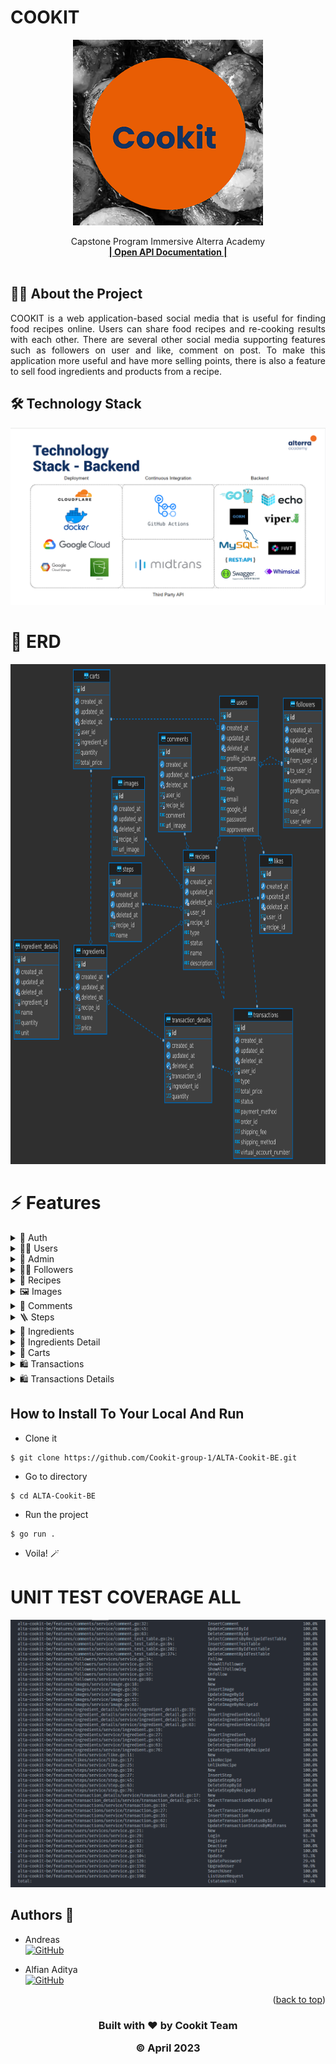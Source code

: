 # COOKIT

<div align="center">
  <a href="">
    <img src="Cookit_Logo.png" width="304" height="297">
  </a>

  <p align="center">
    Capstone Program Immersive Alterra Academy
    <br />
    <a href="https://app.swaggerhub.com/apis-docs/STARCON10_1/ALTA-Cookit-BE/1.0"><strong>| Open API Documentation |</strong></a>
    <br />
    <br />
  </p>
</div>

## 🧑‍💻 About the Project

<p align="justify">COOKIT is a web application-based social media that is useful for finding food recipes online. Users can 
share food recipes and re-cooking results with each other. There are several other social media supporting 
features such as followers on user and like, comment on post. To make this application more useful and have 
more selling points, there is also a feature to sell food ingredients and products from a recipe.</p>

## 🛠 Technology Stack

<div align="center">
<img src="techno_stack.png">
  </div>

# 🔗 ERD

<div align="center">
<img src="cookit_ERD.png" width="800" height="800">
  </div>

# ⚡ Features

<details>
  <summary>🎫 Auth</summary>
  
| Method      | Endpoint            | Params      |q-Params            | JWT Token   | Function                                |
| ----------- | ------------------- | ----------- |--------------------| ----------- | --------------------------------------- |
| POST        | /register           | -           |-                   | NO         | Register a new User                |
| POST        | /login      | -           |-                   | NO         | Login to the system        |
  
</details>

<details>
  <summary>🙍‍♂️ Users</summary>
  
| Method      | Endpoint            | Params      |q-Params            | JWT Token   | Function                                |
| ----------- | ------------------- | ----------- |--------------------| ----------- | --------------------------------------- |
| GET        | /users           | -           |-                   | YES         | Show profile                |
| PUT        | /users      | -           |-                   | YES         | Update profile data        |
| DELETE        | /users      | -           |-                   | YES         | Delete user data        |
| GET        | /users/search      | -           | username                   | YES         | Search another users with username        |
| PUT        | /users/password      | -           |-                   | YES         | Update password account        |
| GET        | /users/(user_id)      | user_id           |-                   | YES         | Show another user profile        |
| GET        | /users/follower      | -           |-                   | YES         | Show list follower        |
| GET        | /users/following      | -           |-                   | YES         | Show list following        |
| GET        | /users/upgrade      | -           |-                   | YES         | Request upgrade account        |
</details>

<details> 
    <summary>👮 Admin </summary>

| Method      | Endpoint            | Params      |q-Params            | JWT Token   | Function                                |
| ----------- | ------------------- | ----------- |--------------------| ----------- | --------------------------------------- |
| GET        | /users/listverify           | -           |-                   | YES         | Show list for user request upgrading account                |
| PUT        | /users/approval/(user_id)      | user_id           |-                   | YES         | Accepting or deny user request upgrade account for admin        |
</details>

<details> 
    <summary>🙋‍♂️ Followers </summary>

| Method      | Endpoint            | Params      |q-Params            | JWT Token   | Function                                |
| ----------- | ------------------- | ----------- |--------------------| ----------- | --------------------------------------- |
| POST        | /users/follow/(user_id)           | user_id           |-                  | YES         | Following another user                |
| DELETE        | /users/unfollow/(user_id)      | user_id           |-                  | YES         | Unfollow users        |
</details>

<details> 
    <summary>🍳 Recipes</summary>

| Method      | Endpoint            | Params      |q-Params            | JWT Token   | Function                                |
| ----------- | ------------------- | ----------- |--------------------| ----------- | --------------------------------------- |
| GET        | /recipes           | -           |page, limit, id, user_id, name, type                   | NO         | Show list recepies                |
| POST        | /recipes      | -           |-                   | YES         | Insert new recipe        |
| PUT        | /recipes(recipe_id)      | recipe_id           |                   | YES         | Update recipe        |
| DELETE        | /recipes(recipe_id)      | recipe_id           |-                 | YES         | Delete recipe by recipe_id        |
| GET        | /users/recipes/timeline      | -           |page, limit                   | YES         | Show timeline recipes        |
| GET        | /recipes/trending      | -           |page, limit                   | YES         | Show trending recipes        |
| GET        | /recipes/(recipe_id)/detail      | recipe_id           |-                 | NO         | Show detail recipes        |
| POST        | /recipes/(recipe_id)/like      | recipe_id           |-                | YES         | Like recipes        |
| DELETE        | /recipes/(recipe_id)/unlike      | recipe_id           |-                | YES         | Unlike recipes        |
</details>

<details> 
    <summary>🖼️ Images</summary>

| Method      | Endpoint            | Params      |q-Params            | JWT Token   | Function                                |
| ----------- | ------------------- | ----------- |--------------------| ----------- | --------------------------------------- |
| POST        | /recipes/(recipe_id)/images           |  recipe_id           |-                  | YES         | Insert new recipes image                |
| DELETE        | /recipes/(recipe_id)/images      |  recipe_id           |-                  | YES         | Delete recipes image        |
| PUT        | /recipes/(recipe_id)/images/(image_id)      |  recipe_id and image_id           |-                 | YES         | Update recipes image        |
| DELETE        | /recipes/(recipe_id)/images/(image_id)      |  recipe_id and image_id           |-                  | YES         | Delete recipes image        |
</details>

<details> 
    <summary>💬 Comments</summary>

| Method      | Endpoint            | Params      |q-Params            | JWT Token   | Function                                |
| ----------- | ------------------- | ----------- |--------------------| ----------- | --------------------------------------- |
| POST        | /recipes/(recipe_id)/comments           |  recipe_id           |-                  | YES         | Create comment in recipes                |
| DELETE        | /recipes/(recipe_id)/comments/(comment_id)      |  recipe_id and comment_id           |-                  | YES         | Delete comment in recipes        |
| PUT        | /recipes/(recipe_id)/comments/(comment_id)      |  recipe_id and comment_id          |-                 | YES         | Update comment in recipe        |
| GET        | /recipes/(recipe_id)/comments      |  recipe_id           |page, limit                  | NO         | Get list comment in recipes        |
</details>

<details> 
    <summary>🪜 Steps</summary>

| Method      | Endpoint            | Params      |q-Params            | JWT Token   | Function                                |
| ----------- | ------------------- | ----------- |--------------------| ----------- | --------------------------------------- |
| POST        | /recipes/(recipe_id)/steps          |  recipe_id           |-                  | YES         | Create new recipes step               |
| DELETE        | /recipes/(recipe_id)/steps      |  recipe_id           |-                  | YES         | Delete recipes steps        |
| PUT        | /recipes/(recipe_id)/steps/(step_id)      |  recipe_id and step_id           |-                 | YES         | Update steps in recipe        |
| DELETE        | /recipes/(recipe_id)/steps/(step_id)      |  recipe_id and step_id           |-                  | YES         | Delete steps in recipes        |
</details>

<details> 
    <summary>🍅 Ingredients</summary>

| Method      | Endpoint            | Params      |q-Params            | JWT Token   | Function                                |
| ----------- | ------------------- | ----------- |--------------------| ----------- | --------------------------------------- |
| POST        | /recipes/(recipe_id)/ingredients          |  recipe_id           |-                  | YES         | Create new recipes ingredient               |
| DELETE        | /recipes/(recipe_id)/ingredients      |  recipe_id           |-                  | YES         | Delete recipes ingredients        |
| PUT        | /recipes/(recipe_id)/ingredients/(ingredient_id)      |  recipe_id and ingredient_id           |-                 | YES         | Update ingredients in recipe        |
| DELETE        | /recipes/(recipe_id)/ingredients/(ingredient_id)      |  recipe_id and ingredient_id           |-                  | YES         | Delete ingredients in recipes        |
</details>

<details> 
    <summary>🥕 Ingredients Detail</summary>

| Method      | Endpoint            | Params      |q-Params            | JWT Token   | Function                                |
| ----------- | ------------------- | ----------- |--------------------| ----------- | --------------------------------------- |
| POST        | /recipes/(recipe_id)/ingredients/(ingredient_id)/ingredientDetails          |  recipe_id and ingredient_id           |-                  | YES         | Create new ingredients detail               |
| PUT        | /recipes/(recipe_id)/ingredients/ingredientDetails/(ingredient_detail_id)      |  recipe_id and ingredient_detail_id           |-                 | YES         | Update ingredients detail        |
| DELETE        | /recipes/(recipe_id)/ingredients/ingredientDetails/(ingredient_detail_id)      |  recipe_id and ingredient_detail_id           |-                  | YES         | Delete ingredients detail        |
</details>

<details> 
    <summary>🛒 Carts</summary>

| Method      | Endpoint            | Params      |q-Params            | JWT Token   | Function                                |
| ----------- | ------------------- | ----------- |--------------------| ----------- | --------------------------------------- |
| GET        | /users/carts      | -           |page, limit                   | YES         | Get list carts        |
| POST        | /users/carts           | -           |-                   | YES         | Create new cart                |
| PUT        | /users/carts/(cart_id)      |  cart_id           |-                 | YES         | Update users cart        |
| DELETE        | /users/carts/(cart_id)      |  cart_id           |-                  | YES         | Delete users cart        |
</details>

<details> 
    <summary>🛍️ Transactions</summary>

| Method      | Endpoint            | Params      |q-Params            | JWT Token   | Function                                |
| GET        | /users/transactions      | -           |page, limit, status                   | YES         | Get list transactions        |
| ----------- | ------------------- | ----------- |--------------------| ----------- | --------------------------------------- |
| POST        | /users/transactions           | -           |-                   | YES         | Create new transactions                 |
| PUT        | /users/transactions/(transaction_id)/status      | cart_id          |-                 | YES         | Update users status transactions        |
</details>

<details> 
    <summary>🛍️ Transactions Details</summary>
    
| Method      | Endpoint            | Params      |q-Params            | JWT Token   | Function                                |
| ----------- | ------------------- | ----------- |--------------------| ----------- | --------------------------------------- |
| GET        | /users/transactions/transaction_detail/(transaction_detail_id)      |   transaction_detail_id           |-                 | YES         | Get list users transaction detail       |
</details>

## How to Install To Your Local And Run

- Clone it

```
$ git clone https://github.com/Cookit-group-1/ALTA-Cookit-BE.git
```

- Go to directory

```
$ cd ALTA-Cookit-BE
```

- Run the project

```
$ go run .
```

- Voila! 🪄

# UNIT TEST COVERAGE ALL

<img src="UNITTEST_COOKIT.png">

## Authors 👑

- Andreas <br> [![GitHub](https://img.shields.io/badge/Andreas-%23121011.svg?style=for-the-badge&logo=github&logoColor=white)](https://github.com/Velocyes)

- Alfian Aditya <br> [![GitHub](https://img.shields.io/badge/alfian-aditya-%23121011.svg?style=for-the-badge&logo=github&logoColor=white)](https://github.com/alfianadityads)

 <p align="right">(<a href="#top">back to top</a>)</p>
<h3>
<p align="center">Built with ❤️ by Cookit Team</p>
<p align="center">©️ April 2023 </p>
</h3>
